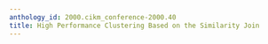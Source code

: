 ```yaml
---
anthology_id: 2000.cikm_conference-2000.40
title: High Performance Clustering Based on the Similarity Join
---
```

